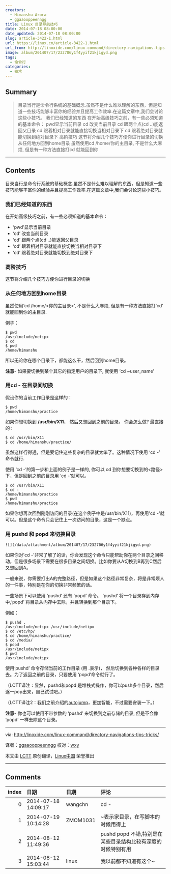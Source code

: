 ```yaml
---
creators:
  - Himanshu Arora
  - ggaaooppeenngg
title: Linux 目录导航技巧
date: 2014-07-18 08:00:00
date_updated: 2014-07-18 08:00:00
slug: article-3422-1.html
url: https://linux.cn/article-3422-1.html
url_from: http://linoxide.com/linux-command/directory-navigations-tips-tricks/
image: album/201407/17/232706y1f4yyif21kjigyd.png
tags:
  - 命令行
categories:
  - 技术
---
```


## Summary

> 目录当行是命令行系统的基础概念.虽然不是什么难以理解的东西，但是知道一些技巧能够丰富你的经验并且提高工作效率.在这篇文章中,我们会讨论这些小技巧。 我们已经知道的东西 在开始高级技巧之前，有一些必须知道的基本命令：  pwd显示当前目录 cd 改变当前目录 cd 跟两个点(cd ..)能返回父目录 cd 跟着相对目录就能直接切换当相对目录下 cd 跟着绝对目录就能切换到绝对目录下  高阶技巧 这节将介绍几个技巧方便你进行目录的切换 从任何地方回到home目录 虽然使用cd /home/你的主目录, 不是什么大麻烦, 但是有一种方法直接打cd 就能回到你

***

<!-- more -->

## Contents

目录当行是命令行系统的基础概念.虽然不是什么难以理解的东西，但是知道一些技巧能够丰富你的经验并且提高工作效率.在这篇文章中,我们会讨论这些小技巧。

### 我们已经知道的东西

在开始高级技巧之前，有一些必须知道的基本命令：

* ‘pwd’显示当前目录
* ‘cd’ 改变当前目录
* ‘cd’ 跟两个点(cd ..)能返回父目录
* ‘cd’ 跟着相对目录就能直接切换当相对目录下
* ‘cd’ 跟着绝对目录就能切换到绝对目录下

### 高阶技巧

这节将介绍几个技巧方便你进行目录的切换

### 从任何地方回到home目录

虽然使用‘cd /home/<你的主目录>’, 不是什么大麻烦, 但是有一种方法直接打‘cd’ 就能回到你的主目录.

例子：

```shell
$ pwd
/usr/include/netipx
$ cd
$ pwd
/home/himanshu
```

所以无论你在哪个目录下，都能这么干，然后回到home目录。

**注意**- 如果要切换到某个其它的指定用户的目录下, 就使用 ‘cd ~user\_name'

### 用cd - 在目录间切换

假设你的当前工作目录是这样的：

```shell
$ pwd
/home/himanshu/practice
```

如果你想切换到 **/usr/bin/X11**， 然后又想回到之前的目录。 你会怎么做? 最直接的 :

```shell
$ cd /usr/bin/X11
$ cd /home/himanshu/practice/
```

虽然这样行得通，但是要记住这些复杂的目录就太笨了。这种情况下使用 ‘cd -’ 命令就行.

使用 ‘cd -’的第一步和上面的例子是一样的, 你可以 cd 到你想要切换到的<路径>下，但是回到之前的目录用 ‘cd -’就可以。

```shell
$ cd /usr/bin/X11
$ cd -
/home/himanshu/practice
$ pwd
/home/himanshu/practice
```

如果你想再次回到刚刚访问的目录(在这个例子中是/usr/bin/X11)，再使用'cd -'就可以。但是这个命令只会记住上一次访问的目录，这是一个缺点。

### 用 pushd 和 popd 来切换目录

`![](/data/attachment/album/201407/17/232706y1f4yyif21kjigyd.png)`

如果你对'cd -'非常了解了的话，你会发现这个命令只能帮助你在两个目录之间移动，但是很多场景下需要在很多目录之间切换。比如你要从A切换到B再到C然后又想回到A。

一般来说，你需要打出A的完整路径，但是如果这个路径非常复杂，将是非常烦人的一件事，特别是在你的切换非常频繁的话。

一些场景下可以使用 ‘pushd’ 还有 ‘popd’ 命令。 ‘pushd’ 将一个目录存到内存中,‘popd’ 将目录从内存中去除，并且转换到那个目录下。

例如：

```shell
$ pushd .
/usr/include/netipx /usr/include/netipx
$ cd /etc/hp/
$ cd /home/himanshu/practice/
$ cd /media/
$ popd
/usr/include/netipx
$ pwd
/usr/include/netipx
```

使用‘pushd’ 命令存储当前的工作目录 (用 .表示)， 然后切换到各种各样的目录去。为了返回之前的目录，只要使用 ‘popd’命令就行了。

（LCTT译注：显然，pushd和popd 是堆栈式操作，你可以push多个目录，然后逐一pop出来，自己试试吧。）

（LCTT译注2：我们之前介绍的[autojump](https://linux.cn/article-3401-1.html)，更加智能，不过需要安装一下。）

**注意**- 你也可以使用不带参数的 ‘pushd’ 来切换到之前存储的目录, 但是不会像 ‘popd’ 一样去除这个目录。

---

via: <http://linoxide.com/linux-command/directory-navigations-tips-tricks/>

译者：[ggaaooppeenngg](https://github.com/ggaaooppeenngg) 校对：[wxy](https://github.com/wxy)

本文由 [LCTT](https://github.com/LCTT/TranslateProject) 原创翻译，[Linux中国](https://linux.cn/) 荣誉推出

***

## Comments

|   index | 日期                | 日期     | 评论                                                         |
|--------:|:--------------------|:---------|:-------------------------------------------------------------|
|       0 | 2014-07-18 14:09:17 | wangchn  | cd -                                                         |
|       1 | 2014-07-19 10:14:28 | ZMOM1031 | ~表示家目录，在写脚本的时候用得上                            |
|       2 | 2014-08-12 11:49:36 |          | pushd popd 不错,特别是在某些目录结构比较有深度的时候特别有用 |
|       3 | 2014-08-12 15:03:44 | linux    | 我以前都不知道有这个~                                        |
